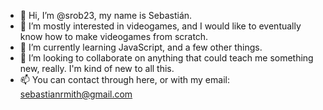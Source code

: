 - 👋 Hi, I’m @srob23, my name is Sebastián.
- 👀 I’m mostly interested in videogames, and I would like to eventually know how to make videogames from scratch.
- 🌱 I’m currently learning JavaScript, and a few other things.
- 💞️ I’m looking to collaborate on anything that could teach me something new, really. I'm kind of new to all this.
- 📫 You can contact through here, or with my email: sebastianrmith@gmail.com

<!---
srob23/srob23 is a ✨ special ✨ repository because its `README.md` (this file) appears on your GitHub profile.
You can click the Preview link to take a look at your changes.
--->

